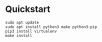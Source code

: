 # Quickstart
```
sudo apt update
sudo apt install python3 make python3-pip
pip3 install virtualenv
make install
```


